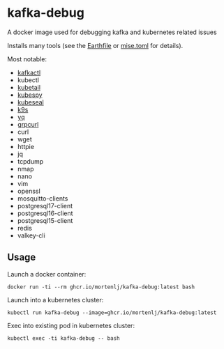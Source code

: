 # kafka-debug
A docker image used for debugging kafka and kubernetes related issues

Installs many tools (see the [Earthfile](./Earthfile) or [mise.toml](./mise.toml) for details).

Most notable:
- [kafkactl](https://github.com/deviceinsight/kafkactl)
- kubectl
- [kubetail](https://github.com/johanhaleby/kubetail)
- [kubespy](https://github.com/pulumi/kubespy)
- [kubeseal](https://github.com/bitnami-labs/sealed-secrets)
- [k9s](https://github.com/derailed/k9s)
- [yq](https://github.com/mikefarah/yq)
- [grpcurl](https://github.com/fullstorydev/grpcurl)
- curl
- wget
- httpie
- jq
- tcpdump
- nmap
- nano
- vim
- openssl
- mosquitto-clients
- postgresql17-client
- postgresql16-client
- postgresql15-client
- redis
- valkey-cli


## Usage

Launch a docker container:

`docker run -ti --rm ghcr.io/mortenlj/kafka-debug:latest bash`

Launch into a kubernetes cluster:

`kubectl run kafka-debug --image=ghcr.io/mortenlj/kafka-debug:latest`

Exec into existing pod in kubernetes cluster:

`kubectl exec -ti kafka-debug -- bash`
